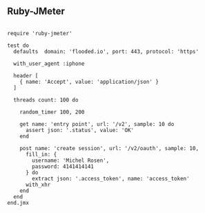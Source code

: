 ## Ruby-JMeter

<pre><code class="ruby">
require 'ruby-jmeter'

test do
  defaults  domain: 'flooded.io', port: 443, protocol: 'https'

  with_user_agent :iphone

  header [
    { name: 'Accept', value: 'application/json' }
  ]

  threads count: 100 do

    random_timer 100, 200

    get name: 'entry point', url: '/v2', sample: 10 do
      assert json: '.status', value: 'OK'
    end

    post name: 'create session', url: '/v2/oauth', sample: 10,
      fill_in: {
        username: 'Michel Rosen',
        password: 4141414141
      } do
        extract json: '.access_token', name: 'access_token'
      with_xhr
    end
  end
end.jmx
</code></pre>